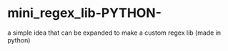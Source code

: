 # mini_regex_lib-PYTHON-
a simple idea that can be expanded to make a custom regex lib (made in python)
